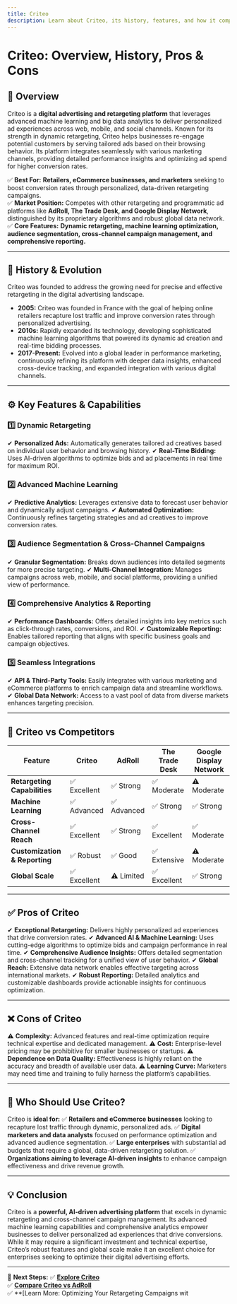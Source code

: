 ```yaml
---
title: Criteo
description: Learn about Criteo, its history, features, and how it compares to other digital advertising and retargeting platforms.
---
```


# **Criteo: Overview, History, Pros & Cons**

## **📌 Overview**  
Criteo is a **digital advertising and retargeting platform** that leverages advanced machine learning and big data analytics to deliver personalized ad experiences across web, mobile, and social channels. Known for its strength in dynamic retargeting, Criteo helps businesses re-engage potential customers by serving tailored ads based on their browsing behavior. Its platform integrates seamlessly with various marketing channels, providing detailed performance insights and optimizing ad spend for higher conversion rates.

✅ **Best For:** **Retailers, eCommerce businesses, and marketers** seeking to boost conversion rates through personalized, data-driven retargeting campaigns.  
✅ **Market Position:** Competes with other retargeting and programmatic ad platforms like **AdRoll, The Trade Desk, and Google Display Network**, distinguished by its proprietary algorithms and robust global data network.  
✅ **Core Features:** **Dynamic retargeting, machine learning optimization, audience segmentation, cross-channel campaign management, and comprehensive reporting.**

---

## **📜 History & Evolution**  
Criteo was founded to address the growing need for precise and effective retargeting in the digital advertising landscape.

- **2005:** Criteo was founded in France with the goal of helping online retailers recapture lost traffic and improve conversion rates through personalized advertising.
- **2010s:** Rapidly expanded its technology, developing sophisticated machine learning algorithms that powered its dynamic ad creation and real-time bidding processes.
- **2017-Present:** Evolved into a global leader in performance marketing, continuously refining its platform with deeper data insights, enhanced cross-device tracking, and expanded integration with various digital channels.

---

## **⚙️ Key Features & Capabilities**

### **1️⃣ Dynamic Retargeting**
✔ **Personalized Ads:** Automatically generates tailored ad creatives based on individual user behavior and browsing history.
✔ **Real-Time Bidding:** Uses AI-driven algorithms to optimize bids and ad placements in real time for maximum ROI.

### **2️⃣ Advanced Machine Learning**
✔ **Predictive Analytics:** Leverages extensive data to forecast user behavior and dynamically adjust campaigns.
✔ **Automated Optimization:** Continuously refines targeting strategies and ad creatives to improve conversion rates.

### **3️⃣ Audience Segmentation & Cross-Channel Campaigns**
✔ **Granular Segmentation:** Breaks down audiences into detailed segments for more precise targeting.
✔ **Multi-Channel Integration:** Manages campaigns across web, mobile, and social platforms, providing a unified view of performance.

### **4️⃣ Comprehensive Analytics & Reporting**
✔ **Performance Dashboards:** Offers detailed insights into key metrics such as click-through rates, conversions, and ROI.
✔ **Customizable Reporting:** Enables tailored reporting that aligns with specific business goals and campaign objectives.

### **5️⃣ Seamless Integrations**
✔ **API & Third-Party Tools:** Easily integrates with various marketing and eCommerce platforms to enrich campaign data and streamline workflows.
✔ **Global Data Network:** Access to a vast pool of data from diverse markets enhances targeting precision.

---

## **🔄 Criteo vs Competitors**

| Feature                   | Criteo            | AdRoll           | The Trade Desk    | Google Display Network |
|---------------------------|-------------------|------------------|-------------------|------------------------|
| **Retargeting Capabilities** | ✅ Excellent    | ✅ Strong        | ✅ Moderate       | ⚠ Moderate            |
| **Machine Learning**      | ✅ Advanced       | ✅ Advanced      | ✅ Strong         | ✅ Strong              |
| **Cross-Channel Reach**   | ✅ Excellent      | ✅ Strong        | ✅ Excellent      | ✅ Moderate            |
| **Customization & Reporting** | ✅ Robust    | ✅ Good          | ✅ Extensive      | ⚠ Moderate            |
| **Global Scale**          | ✅ Excellent      | ⚠ Limited       | ✅ Excellent      | ✅ Strong              |

---

## **✅ Pros of Criteo**
✔ **Exceptional Retargeting:** Delivers highly personalized ad experiences that drive conversion rates.
✔ **Advanced AI & Machine Learning:** Uses cutting-edge algorithms to optimize bids and campaign performance in real time.
✔ **Comprehensive Audience Insights:** Offers detailed segmentation and cross-channel tracking for a unified view of user behavior.
✔ **Global Reach:** Extensive data network enables effective targeting across international markets.
✔ **Robust Reporting:** Detailed analytics and customizable dashboards provide actionable insights for continuous optimization.

---

## **❌ Cons of Criteo**
⚠ **Complexity:** Advanced features and real-time optimization require technical expertise and dedicated management.
⚠ **Cost:** Enterprise-level pricing may be prohibitive for smaller businesses or startups.
⚠ **Dependence on Data Quality:** Effectiveness is highly reliant on the accuracy and breadth of available user data.
⚠ **Learning Curve:** Marketers may need time and training to fully harness the platform’s capabilities.

---

## **🎯 Who Should Use Criteo?**
Criteo is **ideal for:**
✅ **Retailers and eCommerce businesses** looking to recapture lost traffic through dynamic, personalized ads.
✅ **Digital marketers and data analysts** focused on performance optimization and advanced audience segmentation.
✅ **Large enterprises** with substantial ad budgets that require a global, data-driven retargeting solution.
✅ **Organizations aiming to leverage AI-driven insights** to enhance campaign effectiveness and drive revenue growth.

---

## **💡 Conclusion**
Criteo is a **powerful, AI-driven advertising platform** that excels in dynamic retargeting and cross-channel campaign management. Its advanced machine learning capabilities and comprehensive analytics empower businesses to deliver personalized ad experiences that drive conversions. While it may require a significant investment and technical expertise, Criteo’s robust features and global scale make it an excellent choice for enterprises seeking to optimize their digital advertising efforts.

---

🚀 **Next Steps:**
✅ **[Explore Criteo](https://www.criteo.com/)**  
✅ **[Compare Criteo vs AdRoll](#)**  
✅ **[Learn More: Optimizing Your Retargeting Campaigns wit
